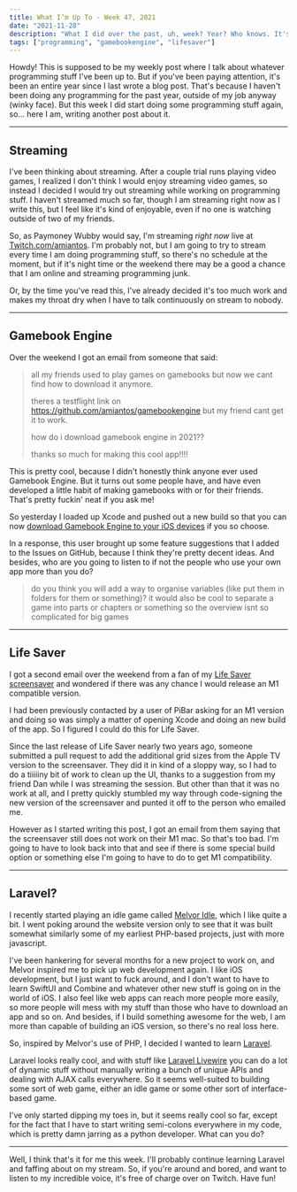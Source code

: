 ```yaml
---
title: What I’m Up To - Week 47, 2021
date: "2021-11-28"
description: "What I did over the past, uh, week? Year? Who knows. It's been a while."
tags: ["programming", "gamebookengine", "lifesaver"]
---
```


Howdy! This is supposed to be my weekly post where I talk about whatever programming stuff I've been up to. But if you've been paying attention, it's been an entire year since I last wrote a blog post. That's because I haven't been doing any programming for the past year, outside of my job anyway (winky face). But this week I did start doing some programming stuff again, so... here I am, writing another post about it.

---

## Streaming

I've been thinking about streaming. After a couple trial runs playing video games, I realized I don't think I would enjoy streaming video games, so instead I decided I would try out streaming while working on programming stuff. I haven't streamed much so far, though I am streaming right now as I write this, but I feel like it's kind of enjoyable, even if no one is watching outside of two of my friends.

So, as Paymoney Wubby would say, I'm streaming *right now* live at [Twitch.com/amiantos](https://www.twitch.tv/amiantos). I'm probably not, but I am going to try to stream every time I am doing programming stuff, so there's no schedule at the moment, but if it's night time or the weekend there may be a good a chance that I am online and streaming programming junk.

Or, by the time you've read this, I've already decided it's too much work and makes my throat dry when I have to talk continuously on stream to nobody.

---

## Gamebook Engine

Over the weekend I got an email from someone that said:

> all my friends used to play games on gamebooks but now we cant find how to download it anymore.
>
> theres a testflight link on https://github.com/amiantos/gamebookengine but my friend cant get it to work.
>
> how do i download gamebook engine in 2021??
> 
> thanks so much for making this cool app!!!!

This is pretty cool, because I didn't honestly think anyone ever used Gamebook Engine. But it turns out some people have, and have even developed a little habit of making gamebooks with or for their friends. That's pretty fuckin' neat if you ask me!

So yesterday I loaded up Xcode and pushed out a new build so that you can now [download Gamebook Engine to your iOS devices](https://testflight.apple.com/join/FjHHmoVy) if you so choose.

In a response, this user brought up some feature suggestions that I added to the Issues on GitHub, because I think they're pretty decent ideas. And besides, who are you going to listen to if not the people who use your own app more than you do?

> do you think you will add a way to organise variables (like put them in folders for them or something)? it would also be cool to separate a game into parts or chapters or something so the overview isnt so complicated for big games

---

## Life Saver

I got a second email over the weekend from a fan of my [Life Saver screensaver](https://github.com/amiantos/lifesaver) and wondered if there was any chance I would release an M1 compatible version.

I had been previously contacted by a user of PiBar asking for an M1 version and doing so was simply a matter of opening Xcode and doing an new build of the app. So I figured I could do this for Life Saver.

Since the last release of Life Saver nearly two years ago, someone submitted a pull request to add the additional grid sizes from the Apple TV version to the screensaver. They did it in kind of a sloppy way, so I had to do a tiiiiiny bit of work to clean up the UI, thanks to a suggestion from my friend Dan while I was streaming the session. But other than that it was no work at all, and I pretty quickly stumbled my way through code-signing the new version of the screensaver and punted it off to the person who emailed me.

However as I started writing this post, I got an email from them saying that the screensaver still does not work on their M1 mac. So that's too bad. I'm going to have to look back into that and see if there is some special build option or something else I'm going to have to do to get M1 compatibility.

---

## Laravel?

I recently started playing an idle game called [Melvor Idle](https://melvoridle.com/), which I like quite a bit. I went poking around the website version only to see that it was built somewhat similarly some of my earliest PHP-based projects, just with more javascript.

I've been hankering for several months for a new project to work on, and Melvor inspired me to pick up web development again. I like iOS development, but I just want to fuck around, and I don't want to have to learn SwiftUI and Combine and whatever other new stuff is going on in the world of iOS. I also feel like web apps can reach more people more easily, so more people will mess with my stuff than those who have to download an app and so on. And besides, if I build something awesome for the web, I am more than capable of building an iOS version, so there's no real loss here.

So, inspired by Melvor's use of PHP, I decided I wanted to learn [Laravel](https://laravel.com).

Laravel looks really cool, and with stuff like [Laravel Livewire](https://laravel-livewire.com) you can do a lot of dynamic stuff without manually writing a bunch of unique APIs and dealing with AJAX calls everywhere. So it seems well-suited to building some sort of web game, either an idle game or some other sort of interface-based game.

I've only started dipping my toes in, but it seems really cool so far, except for the fact that I have to start writing semi-colons everywhere in my code, which is pretty damn jarring as a python developer. What can you do?

---

Well, I think that's it for me this week. I'll probably continue learning Laravel and faffing about on my stream. So, if you're around and bored, and want to listen to my incredible voice, it's free of charge over on Twitch. Have fun!